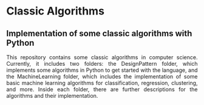 # **Classic Algorithms**
## Implementation of some classic algorithms with Python
<p align="justify">This repository contains some classic algorithms in computer science. Currently, it includes two folders: the DesignPattern folder, 
  which implements some algorithms in Python to get started with the language, and the MachineLearning folder, which includes the implementation of 
  some basic machine learning algorithms for classification, regression, clustering, and more. Inside each folder, there are further descriptions for 
  the algorithms and their implementation.</p>
